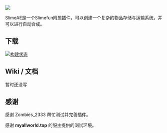 ![](https://cdn.jsdelivr.net/gh/TimetownDev/SlimeAE@master/imgs/SlimeAE.png)

SlimeAE是一个Slimefun附属插件，可以创建一个复杂的物品存储与运输系统，并可以进行自动合成。

## 下载

[![构建状态](https://builds.guizhanss.com/api/badge/TimetownDev/SlimeAE/master/latest)](https://builds.guizhanss.com/TimetownDev/SkumeAE/master)

## Wiki / 文档

暂时还没写

## 感谢

感谢 Zombies_2333 帮忙测试并完善插件。

感谢 **myallworld.top** 的服主提供的测试环境。
